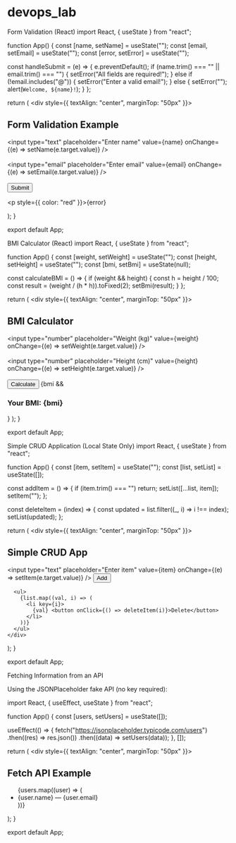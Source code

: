 # devops_lab
Form Validation (React)
import React, { useState } from "react";

function App() {
  const [name, setName] = useState("");
  const [email, setEmail] = useState("");
  const [error, setError] = useState("");

  const handleSubmit = (e) => {
    e.preventDefault();
    if (name.trim() === "" || email.trim() === "") {
      setError("All fields are required!");
    } else if (!email.includes("@")) {
      setError("Enter a valid email!");
    } else {
      setError("");
      alert(`Welcome, ${name}!`);
    }
  };

  return (
    <div style={{ textAlign: "center", marginTop: "50px" }}>
      <h2>Form Validation Example</h2>
      <form onSubmit={handleSubmit}>
        <input
          type="text"
          placeholder="Enter name"
          value={name}
          onChange={(e) => setName(e.target.value)}
        /><br /><br />
        <input
          type="email"
          placeholder="Enter email"
          value={email}
          onChange={(e) => setEmail(e.target.value)}
        /><br /><br />
        <button type="submit">Submit</button>
      </form>
      <p style={{ color: "red" }}>{error}</p>
    </div>
  );
}

export default App;

BMI Calculator (React)
import React, { useState } from "react";

function App() {
  const [weight, setWeight] = useState("");
  const [height, setHeight] = useState("");
  const [bmi, setBmi] = useState(null);

  const calculateBMI = () => {
    if (weight && height) {
      const h = height / 100;
      const result = (weight / (h * h)).toFixed(2);
      setBmi(result);
    }
  };

  return (
    <div style={{ textAlign: "center", marginTop: "50px" }}>
      <h2>BMI Calculator</h2>
      <input
        type="number"
        placeholder="Weight (kg)"
        value={weight}
        onChange={(e) => setWeight(e.target.value)}
      /><br /><br />
      <input
        type="number"
        placeholder="Height (cm)"
        value={height}
        onChange={(e) => setHeight(e.target.value)}
      /><br /><br />
      <button onClick={calculateBMI}>Calculate</button>
      {bmi && <h3>Your BMI: {bmi}</h3>}
    </div>
  );
}

export default App;

 Simple CRUD Application (Local State Only)
import React, { useState } from "react";

function App() {
  const [item, setItem] = useState("");
  const [list, setList] = useState([]);

  const addItem = () => {
    if (item.trim() === "") return;
    setList([...list, item]);
    setItem("");
  };

  const deleteItem = (index) => {
    const updated = list.filter((_, i) => i !== index);
    setList(updated);
  };

  return (
    <div style={{ textAlign: "center", marginTop: "50px" }}>
      <h2>Simple CRUD App</h2>
      <input
        type="text"
        placeholder="Enter item"
        value={item}
        onChange={(e) => setItem(e.target.value)}
      />
      <button onClick={addItem}>Add</button>

      <ul>
        {list.map((val, i) => (
          <li key={i}>
            {val} <button onClick={() => deleteItem(i)}>Delete</button>
          </li>
        ))}
      </ul>
    </div>
  );
}

export default App;

Fetching Information from an API

Using the JSONPlaceholder fake API (no key required):

import React, { useEffect, useState } from "react";

function App() {
  const [users, setUsers] = useState([]);

  useEffect(() => {
    fetch("https://jsonplaceholder.typicode.com/users")
      .then((res) => res.json())
      .then((data) => setUsers(data));
  }, []);

  return (
    <div style={{ textAlign: "center", marginTop: "50px" }}>
      <h2>Fetch API Example</h2>
      <ul>
        {users.map((user) => (
          <li key={user.id}>{user.name} — {user.email}</li>
        ))}
      </ul>
    </div>
  );
}

export default App;
